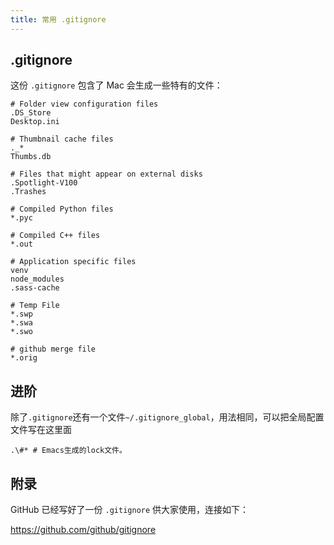 ```yaml
---
title: 常用 .gitignore
---
```



## .gitignore
 
这份 `.gitignore` 包含了 Mac 会生成一些特有的文件：

```
# Folder view configuration files
.DS_Store
Desktop.ini

# Thumbnail cache files
._*
Thumbs.db

# Files that might appear on external disks
.Spotlight-V100
.Trashes

# Compiled Python files
*.pyc

# Compiled C++ files
*.out

# Application specific files
venv
node_modules
.sass-cache

# Temp File
*.swp
*.swa
*.swo

# github merge file
*.orig
```



## 进阶

除了`.gitignore`还有一个文件`~/.gitignore_global`，用法相同，可以把全局配置文件写在这里面

```
.\#* # Emacs生成的lock文件。
```

## 附录

GitHub 已经写好了一份 `.gitignore` 供大家使用，连接如下：

https://github.com/github/gitignore
